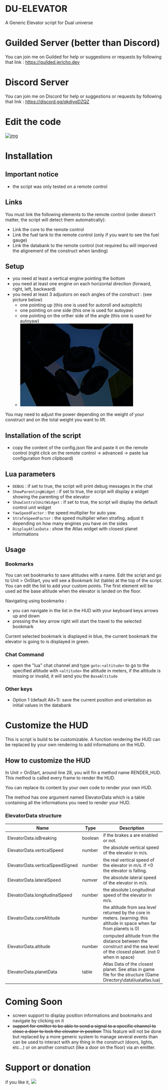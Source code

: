 # DU-ELEVATOR

A Generic Elevator script for Dual universe

# Guilded Server (better than Discord)

You can join me on Guilded for help or suggestions or requests by following that link : https://guilded.jericho.dev

# Discord Server

You can join me on Discord for help or suggestions or requests by following that link : https://discord.gg/qkdjyqDZQZ

# Edit the code

[![img](https://du-lua.dev/img/open_in_editor_button.png)](https://du-lua.dev/#/editor/github/Jericho1060/du-elevator)

# Installation

## Important notice

- the script was only tested on a remote control

## Links

You must link the following elements to the remote control (order doesn't matter, the script will detect them automatically):
- Link the core to the remote control
- Link the fuel tank to the remote control (only if you want to see the fuel gauge)
- Link the databank to the remote control (not required bu will imporved the alignement of the construct when landing)

## Setup

- you need at least a vertical engine pointing the bottom
- you need at least one engine on each horizontal direction (forward, right, left, backward)
- you need at least 3 adjustors on each angles of the construct : (see picture below)
    - one pointing up (this one is used for autoroll and autopitch)
    - one pointing on one side (this one is used for autoyaw)
    - one pointing on the orther side of the angle (this one is used for autoyaw)
    - ![Adustors Positioning](./images/adjustors.png)

You may need to adjust the power depending on the weight of your construct and on the total weight you want to lift.

## Installation of the script

- copy the content of the config.json file and paste it on the remote control (right click on the remote control -> advanced -> paste lua configuration from clipboard)

## Lua parameters

- `DEBUG` : if set to true, the script will print debug messages in the chat
- `ShowParentingWidget` : if set to true, the script will display a widget showing the parenting of the elevator
- `ShowControlUnitWidget` : if set to true, the script will display the default control unit widget
- `YawSpeedFactor` : the speed multiplier for auto yaw.
- `StrafeSpeedFactor` : the speed multiplier when strafing. adjust it depending on how many engines you have on the sides
- `DisplayAtlasData` : show the Atlas widget with closest planet informations

## Usage

### Bookmarks

You can set bookmarks to save altitudes with a name. Edit the script and go to Unit > OnStart, you will see a Bookmark list (table) at the top of the script. You can edit the list to add your custom points. The first element will be used ad the base altitude when the elevator is landed on the floor.

Navigating using bookmarks :
- you can navigate in the list in the HUD with your keyboard keys arrows up and down
- pressing the key arrow right will start the travel to the selected bookmark

Current selected bookmark is displayed in blue, the current bookmark the elevator is going to is displayed in green.

### Chat Command

- open the "lua" chat channel and type `goto:<altitude>` to go to the specified altitude with `<altitude>` the altitude in meters, if the altitude is missing or invalid, it will send you the `BaseAltitude`

### Other keys

- Option 1 (default Alt+1): save the current position and orientation as initial values in the databank

# Customize the HUD

This is script is build to be customizable. A function rendering the HUD can be replaced by your own rendering to add informations on the HUD.

## How to customize the HUD

In Unit > OnStart, around line 28, you will fin a method name RENDER_HUD. This method is called every frame to render the HUD.

You can replace its content by your own code to render your own HUD.

The method has one argument named ElevatorData which is a table containing all the informations you need to render your HUD.

### ElevatorData structure
| Name | Type | Description |
| --- | --- | --- |
| ElevatorData.isBreaking | boolean | if the brakes a are enabled or not. |
| ElevatorData.verticalSpeed | number | the absolute vertical speed of the elevator in m/s. |
| ElevatorData.verticalSpeedSigned | number | the real vertical speed of the elevator in m/s. if <0 the elevator is falling. |
| ElevatorData.lateralSpeed | numver | the absolute lateral speed of the elevator in m/s. |
| ElevatorData.longitudinalSpeed | number | the absolute Longitudinal speed of the elevator in m/s. |
| ElevatorData.coreAltitude | number | the altitude from sea level returned by the core in meters. (warning: this altitude in space when far from planets is 0) |
| ElevatorData.altitude | number | computed altitude from the distance between the construct and the sea level of the closest planet. (not 0 when in space) |
| ElevatorData.planetData | table | Atlas Data of the closest planet. See atlas in game file for the structure (Game Directory\data\lua\atlas.lua) |

# Coming Soon

- screen support to display position informations and bookmarks and navigate by clicking on it
- ~~support for emitter to be able to send a signal to a specific channel to close a door to lock the elevator in position~~ This feature will not be done but replaced by a more generic system to manage several events than can be used to interact with any thing in the construct (doors, lights, etc...) or on another construct (like a door on the floor) via an emitter.

# Support or donation

if you like it, [<img src="https://github.com/Jericho1060/DU-Industry-HUD/blob/main/ressources/images/ko-fi.png?raw=true" width="150">](https://ko-fi.com/jericho1060)

